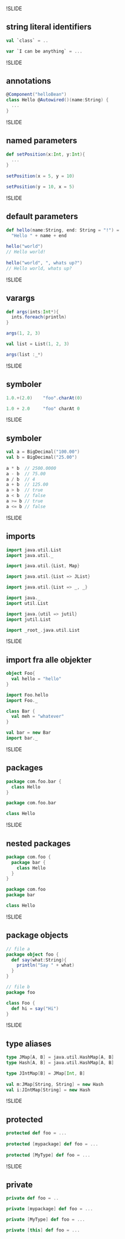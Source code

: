 !SLIDE
## string literal identifiers ##
```scala
val `class` = ..

var `I can be anything` = ...
```

!SLIDE
## annotations ##
```scala
@Component("helloBean")
class Hello @Autowired()(name:String) {
  ...
}
```

!SLIDE
## named parameters ##
```scala
def setPosition(x:Int, y:Int){
  ...	
}
	
setPosition(x = 5, y = 10)

setPosition(y = 10, x = 5)
```

!SLIDE
## default parameters ##
```scala
def hello(name:String, end: String = "!") =
  "Hello " + name + end
	
hello("world") 
// Hello world!
	
hello("world", ", whats up?") 
// Hello world, whats up?
```

!SLIDE
## varargs ##
```scala
def args(ints:Int*){
  ints.foreach(println)
}

args(1, 2, 3)

val list = List(1, 2, 3)

args(list :_*)
```

!SLIDE
## symboler ##
```scala
1.0.+(2.0)    "foo".charAt(0)

1.0 + 2.0     "foo" charAt 0
```
!SLIDE
## symboler ##
```scala
val a = BigDecimal("100.00")
val b = BigDecimal("25.00")
	
a * b  // 2500.0000
a - b  // 75.00
a / b  // 4
a + b  // 125.00
a > b  // true
a < b  // false
a >= b // true
a <= b // false
```

!SLIDE
## imports ##
```scala
import java.util.List
import java.util._

import java.util.{List, Map}

import java.util.{List => JList}

import java.util.{List => _, _}

import java._
import util.List

import java.{util => jutil}
import jutil.List

import _root_.java.util.List
```

!SLIDE
## import fra alle objekter ##
```scala
object Foo{
  val hello = "hello"	
}

import Foo.hello
import Foo._

class Bar {
  val meh = "whatever"
}

val bar = new Bar
import bar._
```

!SLIDE
## packages ##
```scala
package com.foo.bar {
  class Hello
}

package com.foo.bar

class Hello
```

!SLIDE
## nested packages ##
```scala
package com.foo {
  package bar {
    class Hello
  }	
}

package com.foo
package bar

class Hello
```

!SLIDE
## package objects ##
```scala
// file a
package object foo {
  def say(what:String){
    println("Say " + what)
  }
}

// file b
package foo

class Foo {
  def hi = say("Hi")
}
```

!SLIDE
## type aliases ##
```scala
type JMap[A, B] = java.util.HashMap[A, B]
type Hash[A, B] = java.util.HashMap[A, B]

type JIntMap[B] = JMap[Int, B]
	
val m:JMap[String, String] = new Hash
val i:JIntMap[String] = new Hash
```

!SLIDE
## protected ##
```scala
protected def foo = ...
	
protected [mypackage] def foo = ...
	
protected [MyType] def foo = ...
```

!SLIDE
## private ##
```scala
private def foo = ..

private [mypackage] def foo = ...

private [MyType] def foo = ...

private [this] def foo = ...
```